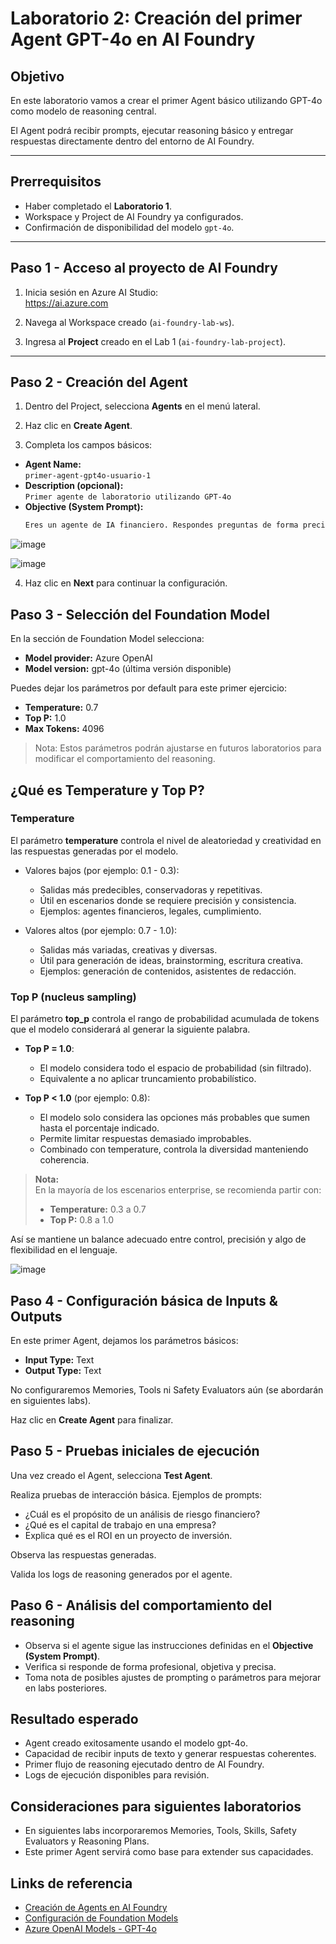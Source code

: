# Laboratorio 2: Creación del primer Agent GPT-4o en AI Foundry

## Objetivo

En este laboratorio vamos a crear el primer Agent básico utilizando GPT-4o como modelo de reasoning central.

El Agent podrá recibir prompts, ejecutar reasoning básico y entregar respuestas directamente dentro del entorno de AI Foundry.

---

## Prerrequisitos

- Haber completado el **Laboratorio 1**.
- Workspace y Project de AI Foundry ya configurados.
- Confirmación de disponibilidad del modelo `gpt-4o`.

---

## Paso 1 - Acceso al proyecto de AI Foundry

1. Inicia sesión en Azure AI Studio:  
   https://ai.azure.com

2. Navega al Workspace creado (`ai-foundry-lab-ws`).

3. Ingresa al **Project** creado en el Lab 1 (`ai-foundry-lab-project`).

---

## Paso 2 - Creación del Agent

1. Dentro del Project, selecciona **Agents** en el menú lateral.

2. Haz clic en **Create Agent**.

3. Completa los campos básicos:

- **Agent Name:**  
  `primer-agent-gpt4o-usuario-1`
- **Description (opcional):**  
  `Primer agente de laboratorio utilizando GPT-4o`
- **Objective (System Prompt):**  
  ```markdown
  Eres un agente de IA financiero. Respondes preguntas de forma precisa, objetiva, profesional y basada en datos. Si no sabes la respuesta, indicas que no tienes suficiente información.

![image](https://github.com/user-attachments/assets/6d74a497-f377-476c-b242-3a814bfdd460)

![image](https://github.com/user-attachments/assets/1ee50fea-5213-494b-898d-afb917796da2)

4. Haz clic en **Next** para continuar la configuración.

## Paso 3 - Selección del Foundation Model

En la sección de Foundation Model selecciona:

- **Model provider:** Azure OpenAI
- **Model version:** gpt-4o (última versión disponible)

Puedes dejar los parámetros por default para este primer ejercicio:

- **Temperature:** 0.7
- **Top P:** 1.0
- **Max Tokens:** 4096

> Nota: Estos parámetros podrán ajustarse en futuros laboratorios para modificar el comportamiento del reasoning.

## ¿Qué es Temperature y Top P?

### **Temperature**

El parámetro **temperature** controla el nivel de aleatoriedad y creatividad en las respuestas generadas por el modelo.

- Valores bajos (por ejemplo: 0.1 - 0.3):  
  - Salidas más predecibles, conservadoras y repetitivas.
  - Útil en escenarios donde se requiere precisión y consistencia.
  - Ejemplos: agentes financieros, legales, cumplimiento.

- Valores altos (por ejemplo: 0.7 - 1.0):  
  - Salidas más variadas, creativas y diversas.
  - Útil para generación de ideas, brainstorming, escritura creativa.
  - Ejemplos: generación de contenidos, asistentes de redacción.

### **Top P (nucleus sampling)**

El parámetro **top_p** controla el rango de probabilidad acumulada de tokens que el modelo considerará al generar la siguiente palabra.

- **Top P = 1.0**:  
  - El modelo considera todo el espacio de probabilidad (sin filtrado).
  - Equivalente a no aplicar truncamiento probabilístico.

- **Top P < 1.0** (por ejemplo: 0.8):  
  - El modelo solo considera las opciones más probables que sumen hasta el porcentaje indicado.
  - Permite limitar respuestas demasiado improbables.
  - Combinado con temperature, controla la diversidad manteniendo coherencia.

> **Nota:**  
> En la mayoría de los escenarios enterprise, se recomienda partir con:
> 
> - **Temperature:** 0.3 a 0.7  
> - **Top P:** 0.8 a 1.0

Así se mantiene un balance adecuado entre control, precisión y algo de flexibilidad en el lenguaje.

![image](https://github.com/user-attachments/assets/ce9e1d95-ea57-4460-a6ce-11148fd45557)

## Paso 4 - Configuración básica de Inputs & Outputs

En este primer Agent, dejamos los parámetros básicos:

- **Input Type:** Text
- **Output Type:** Text

No configuraremos Memories, Tools ni Safety Evaluators aún (se abordarán en siguientes labs).

Haz clic en **Create Agent** para finalizar.

## Paso 5 - Pruebas iniciales de ejecución

Una vez creado el Agent, selecciona **Test Agent**.

Realiza pruebas de interacción básica. Ejemplos de prompts:

- ¿Cuál es el propósito de un análisis de riesgo financiero?
- ¿Qué es el capital de trabajo en una empresa?
- Explica qué es el ROI en un proyecto de inversión.

Observa las respuestas generadas.

Valida los logs de reasoning generados por el agente.

## Paso 6 - Análisis del comportamiento del reasoning

- Observa si el agente sigue las instrucciones definidas en el **Objective (System Prompt)**.
- Verifica si responde de forma profesional, objetiva y precisa.
- Toma nota de posibles ajustes de prompting o parámetros para mejorar en labs posteriores.

## Resultado esperado

- Agent creado exitosamente usando el modelo gpt-4o.
- Capacidad de recibir inputs de texto y generar respuestas coherentes.
- Primer flujo de reasoning ejecutado dentro de AI Foundry.
- Logs de ejecución disponibles para revisión.

## Consideraciones para siguientes laboratorios

- En siguientes labs incorporaremos Memories, Tools, Skills, Safety Evaluators y Reasoning Plans.
- Este primer Agent servirá como base para extender sus capacidades.

## Links de referencia

- [Creación de Agents en AI Foundry](https://learn.microsoft.com/en-us/azure/ai-studio/foundry/agents-overview)
- [Configuración de Foundation Models](https://learn.microsoft.com/en-us/azure/ai-studio/foundry/models-overview)
- [Azure OpenAI Models - GPT-4o](https://learn.microsoft.com/en-us/azure/ai-services/openai/concepts/models#gpt-4o)
